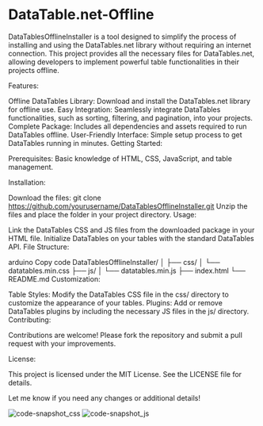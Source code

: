 # DataTable.net-Offline
DataTablesOfflineInstaller is a tool designed to simplify the process of installing and using the DataTables.net library without requiring an internet connection. This project provides all the necessary files for DataTables.net, allowing developers to implement powerful table functionalities in their projects offline.

Features:

Offline DataTables Library: Download and install the DataTables.net library for offline use.
Easy Integration: Seamlessly integrate DataTables functionalities, such as sorting, filtering, and pagination, into your projects.
Complete Package: Includes all dependencies and assets required to run DataTables offline.
User-Friendly Interface: Simple setup process to get DataTables running in minutes.
Getting Started:

Prerequisites:
Basic knowledge of HTML, CSS, JavaScript, and table management.

Installation:

Download the files:
git clone https://github.com/yourusername/DataTablesOfflineInstaller.git
Unzip the files and place the folder in your project directory.
Usage:

Link the DataTables CSS and JS files from the downloaded package in your HTML file.
Initialize DataTables on your tables with the standard DataTables API.
File Structure:

arduino
Copy code
DataTablesOfflineInstaller/
│
├── css/
│   └── datatables.min.css
├── js/
│   └── datatables.min.js
├── index.html
└── README.md
Customization:

Table Styles: Modify the DataTables CSS file in the css/ directory to customize the appearance of your tables.
Plugins: Add or remove DataTables plugins by including the necessary JS files in the js/ directory.
Contributing:

Contributions are welcome! Please fork the repository and submit a pull request with your improvements.

License:

This project is licensed under the MIT License. See the LICENSE file for details.

Let me know if you need any changes or additional details!

![code-snapshot_css](https://github.com/user-attachments/assets/b3c92056-b6e1-4a50-9791-3868108a5834)
![code-snapshot_js](https://github.com/user-attachments/assets/3f1de91d-7697-4651-8fa0-7b546e360fcc)
